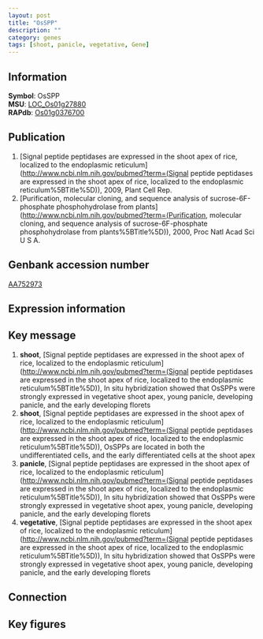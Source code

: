 ```yaml
---
layout: post
title: "OsSPP"
description: ""
category: genes
tags: [shoot, panicle, vegetative, Gene]
---
```


## Information
__Symbol__: OsSPP  
__MSU__: [LOC_Os01g27880](http://rice.plantbiology.msu.edu/cgi-bin/ORF_infopage.cgi?orf=LOC_Os01g27880)  
__RAPdb__: [Os01g0376700](http://rapdb.dna.affrc.go.jp/viewer/gbrowse_details/irgsp1?name=Os01g0376700)  

## Publication
1. [Signal peptide peptidases are expressed in the shoot apex of rice, localized to the endoplasmic reticulum](http://www.ncbi.nlm.nih.gov/pubmed?term=(Signal peptide peptidases are expressed in the shoot apex of rice, localized to the endoplasmic reticulum%5BTitle%5D)), 2009, Plant Cell Rep.
2. [Purification, molecular cloning, and sequence analysis of sucrose-6F-phosphate phosphohydrolase from plants](http://www.ncbi.nlm.nih.gov/pubmed?term=(Purification, molecular cloning, and sequence analysis of sucrose-6F-phosphate phosphohydrolase from plants%5BTitle%5D)), 2000, Proc Natl Acad Sci U S A.

## Genbank accession number
[AA752973](http://www.ncbi.nlm.nih.gov/nuccore/AA752973)

## Expression information

## Key message
1. __shoot__, [Signal peptide peptidases are expressed in the shoot apex of rice, localized to the endoplasmic reticulum](http://www.ncbi.nlm.nih.gov/pubmed?term=(Signal peptide peptidases are expressed in the shoot apex of rice, localized to the endoplasmic reticulum%5BTitle%5D)),  In situ hybridization showed that OsSPPs were strongly expressed in vegetative shoot apex, young panicle, developing panicle, and the early developing florets
2. __shoot__, [Signal peptide peptidases are expressed in the shoot apex of rice, localized to the endoplasmic reticulum](http://www.ncbi.nlm.nih.gov/pubmed?term=(Signal peptide peptidases are expressed in the shoot apex of rice, localized to the endoplasmic reticulum%5BTitle%5D)),  OsSPPs are located in both the undifferentiated cells, and the early differentiated cells at the shoot apex
3. __panicle__, [Signal peptide peptidases are expressed in the shoot apex of rice, localized to the endoplasmic reticulum](http://www.ncbi.nlm.nih.gov/pubmed?term=(Signal peptide peptidases are expressed in the shoot apex of rice, localized to the endoplasmic reticulum%5BTitle%5D)),  In situ hybridization showed that OsSPPs were strongly expressed in vegetative shoot apex, young panicle, developing panicle, and the early developing florets
4. __vegetative__, [Signal peptide peptidases are expressed in the shoot apex of rice, localized to the endoplasmic reticulum](http://www.ncbi.nlm.nih.gov/pubmed?term=(Signal peptide peptidases are expressed in the shoot apex of rice, localized to the endoplasmic reticulum%5BTitle%5D)),  In situ hybridization showed that OsSPPs were strongly expressed in vegetative shoot apex, young panicle, developing panicle, and the early developing florets

## Connection

## Key figures


